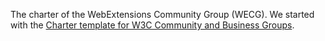 The charter of the WebExtensions Community Group (WECG). We started with
the [Charter template for W3C Community and Business Groups](http://w3c.github.io/cg-charter/CGCharter.html).
